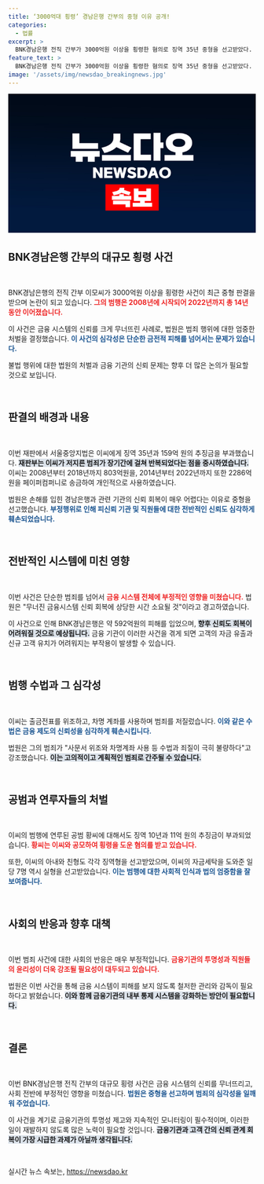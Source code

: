 ```yaml
---
title: ‘3000억대 횡령’ 경남은행 간부의 중형 이유 공개!
categories:
  - 법률
excerpt: >
  BNK경남은행 전직 간부가 3000억원 이상을 횡령한 혐의로 징역 35년 중형을 선고받았다. 재판부는 이로 인해 금융시스템의 신뢰가 크게 훼손됐다고 경고하며, 향후 회복이 어려울 것이라고 강조했다.
feature_text: >
  BNK경남은행 전직 간부가 3000억원 이상을 횡령한 혐의로 징역 35년 중형을 선고받았다. 재판부는 이로 인해 금융시스템의 신뢰가 크게 훼손됐다고 경고하며, 향후 회복이 어려울 것이라고 강조했다.
image: '/assets/img/newsdao_breakingnews.jpg'
---
```


<p><img src="/assets/img/newsdao_breakingnews.jpg" alt="flaretime 속보" /></p>

<h2 data-ke-size="size26">BNK경남은행 간부의 대규모 횡령 사건</h2>

<p data-ke-size="size16">&nbsp;</p>

<p>BNK경남은행의 전직 간부 이모씨가 3000억원 이상을 횡령한 사건이 최근 중형 판결을 받으며 논란이 되고 있습니다. <b><span style="color: #ee2323;">그의 범행은 2008년에 시작되어 2022년까지 총 14년 동안 이어졌습니다.</span></b> </p>

<p>이 사건은 금융 시스템의 신뢰를 크게 무너뜨린 사례로, 법원은 범죄 행위에 대한 엄중한 처벌을 결정했습니다. <b><span style="color: #1a5490;">이 사건의 심각성은 단순한 금전적 피해를 넘어서는 문제가 있습니다.</span></b> </p>

<p>불법 행위에 대한 법원의 처벌과 금융 기관의 신뢰 문제는 향후 더 많은 논의가 필요할 것으로 보입니다. </p>

<p data-ke-size="size16">&nbsp;</p>

<h2 data-ke-size="size26">판결의 배경과 내용</h2>

<p data-ke-size="size16">&nbsp;</p>

<p>이번 재판에서 서울중앙지법은 이씨에게 징역 35년과 159억 원의 추징금을 부과했습니다. <b><span style="background-color: #21538527;">재판부는 이씨가 저지른 범죄가 장기간에 걸쳐 반복되었다는 점을 중시하였습니다.</span></b>  이씨는 2008년부터 2018년까지 803억원을, 2014년부터 2022년까지 또한 2286억원을 페이퍼컴퍼니로 송금하여 개인적으로 사용하였습니다. </p>

<p>법원은 손해를 입힌 경남은행과 관련 기관의 신뢰 회복이 매우 어렵다는 이유로 중형을 선고했습니다. <b><span style="color: #1a5490;">부정행위로 인해 피신뢰 기관 및 직원들에 대한 전반적인 신뢰도 심각하게 훼손되었습니다.</span></b></p>

<p data-ke-size="size16">&nbsp;</p>

<h2 data-ke-size="size26">전반적인 시스템에 미친 영향</h2>

<p data-ke-size="size16">&nbsp;</p>

<p>이번 사건은 단순한 범죄를 넘어서 <b><span style="color: #ee2323;">금융 시스템 전체에 부정적인 영향을 미쳤습니다.</span></b> 법원은 "무너진 금융시스템 신뢰 회복에 상당한 시간 소요될 것"이라고 경고하였습니다. </p>

<p>이 사건으로 인해 BNK경남은행은 약 592억원의 피해를 입었으며, <b><span style="background-color: #21538527;">향후 신뢰도 회복이 어려워질 것으로 예상됩니다.</span></b> 금융 기관이 이러한 사건을 겪게 되면 고객의 자금 유출과 신규 고객 유치가 어려워지는 부작용이 발생할 수 있습니다. </p>

<p data-ke-size="size16">&nbsp;</p>

<h2 data-ke-size="size26">범행 수법과 그 심각성</h2>

<p data-ke-size="size16">&nbsp;</p>

<p>이씨는 출금전표를 위조하고, 차명 계좌를 사용하며 범죄를 저질렀습니다. <b><span style="color: #1a5490;">이와 같은 수법은 금융 제도의 신뢰성을 심각하게 훼손시킵니다.</span></b> </p>

<p>법원은 그의 범죄가 "사문서 위조와 차명계좌 사용 등 수법과 죄질이 극히 불량하다"고 강조했습니다. <b><span style="background-color: #21538527;">이는 고의적이고 계획적인 범죄로 간주될 수 있습니다.</span></b> </p>

<p data-ke-size="size16">&nbsp;</p>

<h2 data-ke-size="size26">공범과 연루자들의 처벌</h2>

<p data-ke-size="size16">&nbsp;</p>

<p>이씨의 범행에 연루된 공범 황씨에 대해서도 징역 10년과 11억 원의 추징금이 부과되었습니다. <b><span style="color: #ee2323;">황씨는 이씨와 공모하여 횡령을 도운 혐의를 받고 있습니다.</span></b> </p>

<p>또한, 이씨의 아내와 친형도 각각 징역형을 선고받았으며, 이씨의 자금세탁을 도와준 일당 7명 역시 실형을 선고받았습니다. <b><span style="color: #1a5490;">이는 범행에 대한 사회적 인식과 법의 엄중함을 잘 보여줍니다.</span></b></p>

<p data-ke-size="size16">&nbsp;</p>

<h2 data-ke-size="size26">사회의 반응과 향후 대책</h2>

<p data-ke-size="size16">&nbsp;</p>

<p>이번 범죄 사건에 대한 사회의 반응은 매우 부정적입니다. <b><span style="color: #ee2323;">금융기관의 투명성과 직원들의 윤리성이 더욱 강조될 필요성이 대두되고 있습니다.</span></b> </p>

<p>법원은 이번 사건을 통해 금융 시스템이 피해를 보지 않도록 철저한 관리와 감독이 필요하다고 밝혔습니다. <b><span style="background-color: #21538527;">이와 함께 금융기관의 내부 통제 시스템을 강화하는 방안이 필요합니다.</span></b> </p>

<p data-ke-size="size16">&nbsp;</p>

<h2 data-ke-size="size26">결론</h2>

<p data-ke-size="size16">&nbsp;</p>

<p>이번 BNK경남은행 전직 간부의 대규모 횡령 사건은 금융 시스템의 신뢰를 무너뜨리고, 사회 전반에 부정적인 영향을 미쳤습니다. <b><span style="color: #1a5490;">법원은 중형을 선고하며 범죄의 심각성을 일깨워 주었습니다.</span></b> </p>

<p>이 사건을 계기로 금융기관의 투명성 제고와 지속적인 모니터링이 필수적이며, 이러한 일이 재발하지 않도록 많은 노력이 필요할 것입니다. <b><span style="background-color: #21538527;">금융기관과 고객 간의 신뢰 관계 회복이 가장 시급한 과제가 아닐까 생각됩니다.</span></b></p>

<p data-ke-size="size16">&nbsp;</p>
실시간 뉴스 속보는, <a href="https://newsdao.kr" rel="dofollow">https://newsdao.kr</a>



